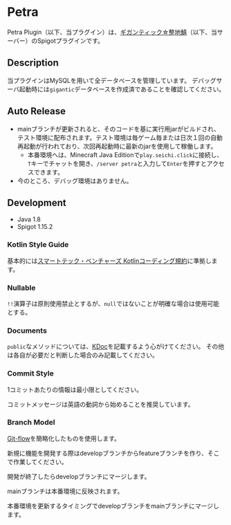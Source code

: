 # Petra

Petra Plugin（以下、当プラグイン）は、[ギガンティック☆整地鯖](https://seichi.click)（以下、当サーバー）のSpigotプラグインです。

## Description

当プラグインはMySQLを用いて全データベースを管理しています。
デバッグサーバ起動時には`gigantic`データベースを作成済であることを確認してください。

## Auto Release

- mainブランチが更新されると、そのコードを基に実行用jarがビルドされ、テスト環境に配布されます。テスト環境は毎ゲーム毎または日次１回の自動再起動が行われており、次回再起動時に最新のjarを使用して稼働します。
  - 本番環境へは、Minecraft Java Editionで`play.seichi.click`に接続し、`T`キーでチャットを開き、`/server petra`と入力して`Enter`を押すとアクセスできます。
- 今のところ、デバッグ環境はありません。

## Development

- Java 1.8
- Spigot 1.15.2

### Kotlin Style Guide

基本的には[スマートテック・ベンチャーズ Kotlinコーディング規約](https://github.com/SmartTechVentures/kotlin-style-guide)に準拠します。

### Nullable

`!!`演算子は原則使用禁止とするが、`null`ではないことが明確な場合は使用可能とする。

### Documents

`public`なメソッドについては、[KDoc](https://kotlinlang.org/docs/kotlin-doc.html)を記載するよう心がけてください。
その他は各自が必要だと判断した場合のみ記載してください。

### Commit Style

1コミットあたりの情報は最小限としてください。

コミットメッセージは英語の動詞から始めることを推奨しています。

### Branch Model

[Git-flow](https://qiita.com/KosukeSone/items/514dd24828b485c69a05)を簡略化したものを使用します。

新規に機能を開発する際はdevelopブランチからfeatureブランチを作り、そこで作業してください。

開発が終了したらdevelopブランチにマージします。

mainブランチは本番環境に反映されます。

本番環境を更新するタイミングでdevelopブランチをmainブランチにマージします。
